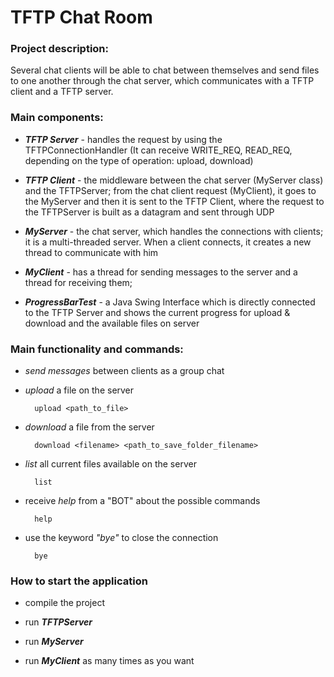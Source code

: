 # TFTP Chat Room

### Project description:

Several chat clients will be able to chat between themselves and send files to 
one another through the chat server, which communicates with a TFTP client and a
TFTP server.


### Main components:
 
- ***TFTP Server*** - handles the request by using the TFTPConnectionHandler (It can receive WRITE_REQ,
 READ_REQ, depending on the type of operation: upload, download)

- ***TFTP Client*** - the middleware between the chat server (MyServer class) and the TFTPServer;
 from the chat client request (MyClient), it goes to the MyServer and then it is sent to the
 TFTP Client, where the request to the TFTPServer is built as a datagram and sent through UDP
 
- ***MyServer*** - the chat server, which handles the connections with clients; it is a multi-threaded
server. When a client connects, it creates a new thread to communicate with him

- ***MyClient*** - has a thread for sending messages to the server and a thread for receiving them;

- ***ProgressBarTest*** - a Java Swing Interface which is directly connected to the TFTP Server and
shows the current progress for upload & download and the available files on server


### Main functionality and commands:

- *send messages* between clients as a group chat

- *upload* a file on the server

        upload <path_to_file>

- *download* a file from the server
        
        download <filename> <path_to_save_folder_filename>

- *list* all current files available on the server
    
        list

- receive *help* from a "BOT" about the possible commands
    
        help

- use the keyword *"bye"* to close the connection

        bye
        
        
        
### How to start the application

 - compile the project
 
 - run ***TFTPServer***
 
 - run ***MyServer***
 
 - run ***MyClient*** as many times as you want
 
 